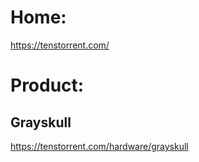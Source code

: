 # Home:
https://tenstorrent.com/

# Product:
## Grayskull
https://tenstorrent.com/hardware/grayskull
